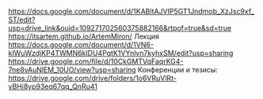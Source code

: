https://docs.google.com/document/d/1KABltAJVIP5GT1Jndmob_XzJsc9xf_ST/edit?usp=drive_link&ouid=109271702560375882166&rtpof=true&sd=true
https://itsartem.github.io/ArtemMiron/
Лекция https://docs.google.com/document/d/1VN6-kIWuWzdjKP4TWMN6kIDU4PqtK1VYnlvn7kyhxSM/edit?usp=sharing
https://drive.google.com/file/d/10CkGMTVqFaqrKG4-7ne8vAuNlEM_10UO/view?usp=sharing
Конференции и тезисы: https://drive.google.com/drive/folders/1o6VRuVlRt-yBHi8yp93eq67qq_QnRu41
